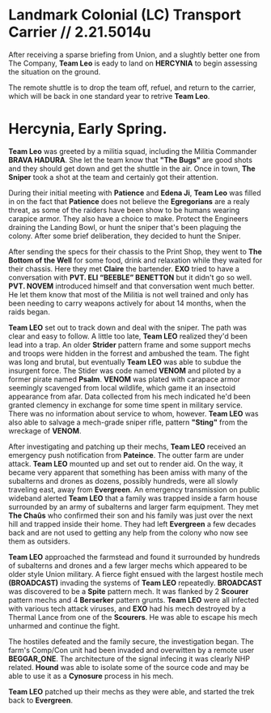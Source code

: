 # Landmark Colonial (LC) Transport Carrier // 2.21.5014u
After receiving a sparse briefing from Union, and a slughtly better one from The Company, **Team Leo** is eady to land on **HERCYNIA** to begin assessing the situation on the ground.

The remote shuttle is to drop the team off, refuel, and return to the carrier, which will be back in one standard year to retrive **Team Leo**.

# Hercynia, Early Spring.
**Team Leo** was greeted by a militia squad, including the Militia Commander **BRAVA HADURA**. She let the team know that **"The Bugs"** are good shots and they should get down and get the shuttle in the air. Once in town, **The Sniper** took a shot at the team and certainly got their attention. 

During their initial meeting with **Patience** and **Edena Ji**, **Team Leo** was filled in on the fact that **Patience** does not believe the **Egregorians** are a realy threat, as some of the raiders have been show to be humans wearing carapice armor. They also have a choice to make. Protect the Engineers draining the Landing Bowl, or hunt the sniper that's been plaguing the colony. After some brief deliberation, they decided to hunt the Sniper. 

After sending the specs for their chassis to the Print Shop, they went to **The Bottom of the Well** for some food, drink and relaxation while they waited for their chassis. Here they met **Claire** the bartender. **EXO** tried to have a conversation with **PVT. ELI “BEEBLE” BENETTON** but it didn't go so well. **PVT. NOVEM** introduced himself and that conversation went much better. He let them know that most of the Militia is not well trained and only has been needing to carry weapons actively for about 14 months, when the raids began.

**Team LEO** set out to track down and deal with the sniper. The path was clear and easy to follow. A little too late, **Team LEO** realized they'd been lead into a trap. An older **Strider** pattern frame and some support mechs and troops were hidden in the forrest and ambushed the team. The fight was long and brutal, but eventually **Team LEO** was able to subdue the insurgent force. The Stider was code named **VENOM** and piloted by a former pirate named **Psalm**. **VENOM** was plated with carapace armor seemingly scavenged from local wildlife, which game it an insectoid appearance from afar. Data collected from his mech indicated he'd been granted clemency in exchange for some time spent in military service. There was no information about service to whom, however. **Team LEO** was also able to salvage a mech-grade sniper rifle, pattern **"Sting"** from the wreckage of **VENOM**.

After investigating and patching up their mechs, **Team LEO** received an emergency push notification from **Pateince**. The outter farm are under attack. **Team LEO** mounted up and set out to render aid. On the way, it became very apparent that something has been amiss with many of the subalterns and drones as dozens, possibly hundreds, were all slowly traveling east, away from **Evergreen**. An emergency transmission on public wideband alerted **Team LEO** that a family was trapped inside a farm house surrounded by an army of subalterns and larger farm equipment. They met **The Chaûs** who confirmed their son and his family was just over the next hill and trapped inside their home. They had left **Evergreen** a few decades back and are not used to getting any help from the colony who now see them as outsiders.

**Team LEO** approached the farmstead and found it surrounded by hundreds of subalterns and drones and a few larger mechs which appeared to be older style Union military. A fierce fight ensued with the largest hostile mech **(BROADCAST)** invading the systems of **Team LEO** repeatedly. **BROADCAST** was discovered to be a **Spite** pattern mech. It was flanked by 2 **Scourer** pattern mechs and 4 **Berserker** pattern grunts. **Team LEO** were all infected with various tech attack viruses, and **EXO** had his mech destroyed by a Thermal Lance from one of the **Scourers**. He was able to escape his mech unharmed and continue the fight. 

The hostiles defeated and the family secure, the investigation began. The farm's Comp/Con unit had been invaded and overwitten by a remote user **BEGGAR_ONE**. The architecture of the signal infecing it was clearly NHP related. **Hound** was able to isolate some of the source code and may be able to use it as a **Cynosure** process in his mech.

**Team LEO** patched up their mechs as they were able, and started the trek back to **Evergreen**.